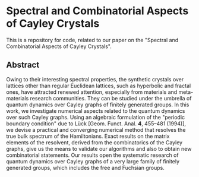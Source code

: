 # Spectral and Combinatorial Aspects of Cayley Crystals

This is a repository for code, related to our paper on the "Spectral and Combinatorial Aspects of Cayley Crystals".

## Abstract

Owing to their interesting spectral properties, the synthetic crystals over lattices other than regular Euclidean lattices, such as hyperbolic and fractal ones, have attracted renewed attention, especially from materials and meta-materials research communities. They can be studied under the umbrella of quantum dynamics over Cayley graphs of finitely generated groups. In this work, we investigate numerical aspects related to the quantum dynamics over such Cayley graphs. Using an algebraic formulation of the "periodic boundary condition" due to Lück [Geom. Funct. Anal. **4**, 455–481 (1994)], we devise a practical and converging numerical method that resolves the true bulk spectrum of the Hamiltonians. Exact results on the matrix elements of the resolvent, derived from the combinatorics of the Cayley graphs, give us the means to validate our algorithms and also to obtain new combinatorial statements. Our results open the systematic research of quantum dynamics over Cayley graphs of a very large family of finitely generated groups, which includes the free and Fuchsian groups.
